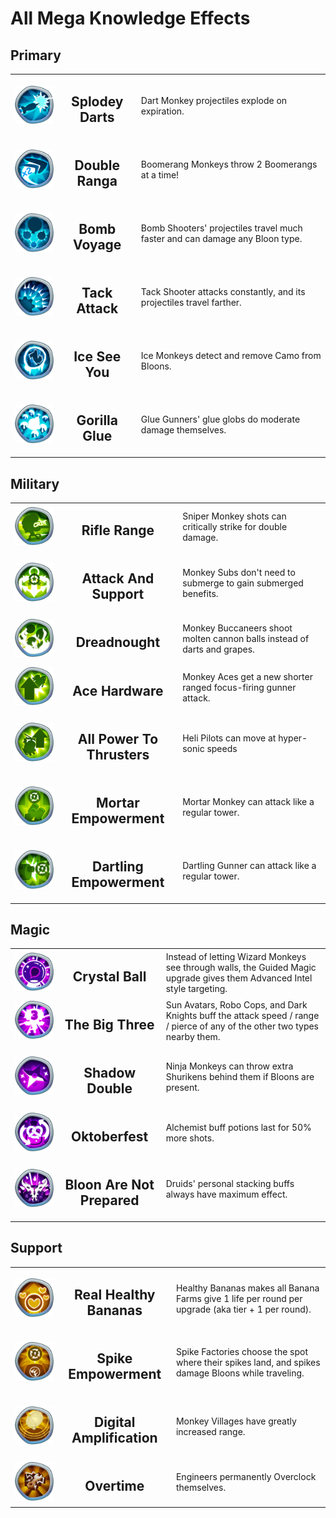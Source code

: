 # All Mega Knowledge Effects
<h2>Primary</h2>

<table>
    <tr>
        <td width='15%' align='center'>
            <img alt='Splodey Darts' src='/MegaKnowledges/Primary/SplodeyDarts.png'>
        </td>
        <td align='center'>
            <h2>Splodey Darts</h2>
        </td>
        <td>
            Dart Monkey projectiles explode on expiration.
        </td>
    </tr>
    <tr>
        <td width='15%' align='center'>
            <img alt='Double Ranga' src='/MegaKnowledges/Primary/DoubleRanga.png'>
        </td>
        <td align='center'>
            <h2>Double Ranga</h2>
        </td>
        <td>
            Boomerang Monkeys throw 2 Boomerangs at a time!
        </td>
    </tr>
    <tr>
        <td width='15%' align='center'>
            <img alt='Bomb Voyage' src='/MegaKnowledges/Primary/BombVoyage.png'>
        </td>
        <td align='center'>
            <h2>Bomb Voyage</h2>
        </td>
        <td>
            Bomb Shooters' projectiles travel much faster and can damage any Bloon type.
        </td>
    </tr>
    <tr>
        <td width='15%' align='center'>
            <img alt='Tack Attack' src='/MegaKnowledges/Primary/TackAttack.png'>
        </td>
        <td align='center'>
            <h2>Tack Attack</h2>
        </td>
        <td>
            Tack Shooter attacks constantly, and its projectiles travel farther.
        </td>
    </tr>
    <tr>
        <td width='15%' align='center'>
            <img alt='Ice See You' src='/MegaKnowledges/Primary/IceSeeYou.png'>
        </td>
        <td align='center'>
            <h2>Ice See You</h2>
        </td>
        <td>
            Ice Monkeys detect and remove Camo from Bloons.
        </td>
    </tr>
    <tr>
        <td width='15%' align='center'>
            <img alt='Gorilla Glue' src='/MegaKnowledges/Primary/GorillaGlue.png'>
        </td>
        <td align='center'>
            <h2>Gorilla Glue</h2>
        </td>
        <td>
            Glue Gunners' glue globs do moderate damage themselves.
        </td>
    </tr>
</table>
        
<h2>Military</h2>

<table>
    <tr>
        <td width='15%' align='center'>
            <img alt='Rifle Range' src='/MegaKnowledges/Military/RifleRange.png'>
        </td>
        <td align='center'>
            <h2>Rifle Range</h2>
        </td>
        <td>
            Sniper Monkey shots can critically strike for double damage.
        </td>
    </tr>
    <tr>
        <td width='15%' align='center'>
            <img alt='Attack And Support' src='/MegaKnowledges/Military/AttackAndSupport.png'>
        </td>
        <td align='center'>
            <h2>Attack And Support</h2>
        </td>
        <td>
            Monkey Subs don't need to submerge to gain submerged benefits.
        </td>
    </tr>
    <tr>
        <td width='15%' align='center'>
            <img alt='Dreadnought' src='/MegaKnowledges/Military/Dreadnought.png'>
        </td>
        <td align='center'>
            <h2>Dreadnought</h2>
        </td>
        <td>
            Monkey Buccaneers shoot molten cannon balls instead of darts and grapes.
        </td>
    </tr>
    <tr>
        <td width='15%' align='center'>
            <img alt='Ace Hardware' src='/MegaKnowledges/Military/AceHardware.png'>
        </td>
        <td align='center'>
            <h2>Ace Hardware</h2>
        </td>
        <td>
            Monkey Aces get a new shorter ranged focus-firing gunner attack.
        </td>
    </tr>
    <tr>
        <td width='15%' align='center'>
            <img alt='All Power To Thrusters' src='/MegaKnowledges/Military/AllPowerToThrusters.png'>
        </td>
        <td align='center'>
            <h2>All Power To Thrusters</h2>
        </td>
        <td>
            Heli Pilots can move at hyper-sonic speeds
        </td>
    </tr>
    <tr>
        <td width='15%' align='center'>
            <img alt='Mortar Empowerment' src='/MegaKnowledges/Military/MortarEmpowerment.png'>
        </td>
        <td align='center'>
            <h2>Mortar Empowerment</h2>
        </td>
        <td>
            Mortar Monkey can attack like a regular tower.
        </td>
    </tr>
    <tr>
        <td width='15%' align='center'>
            <img alt='Dartling Empowerment' src='/MegaKnowledges/Military/DartlingEmpowerment.png'>
        </td>
        <td align='center'>
            <h2>Dartling Empowerment</h2>
        </td>
        <td>
            Dartling Gunner can attack like a regular tower.
        </td>
    </tr>
</table>
        
<h2>Magic</h2>

<table>
    <tr>
        <td width='15%' align='center'>
            <img alt='Crystal Ball' src='/MegaKnowledges/Magic/CrystalBall.png'>
        </td>
        <td align='center'>
            <h2>Crystal Ball</h2>
        </td>
        <td>
            Instead of letting Wizard Monkeys see through walls, the Guided Magic upgrade gives them Advanced Intel style targeting.
        </td>
    </tr>
    <tr>
        <td width='15%' align='center'>
            <img alt='The Big Three' src='/MegaKnowledges/Magic/TheBigThree.png'>
        </td>
        <td align='center'>
            <h2>The Big Three</h2>
        </td>
        <td>
            Sun Avatars, Robo Cops, and Dark Knights buff the attack speed / range / pierce of any of the other two types nearby them.
        </td>
    </tr>
    <tr>
        <td width='15%' align='center'>
            <img alt='Shadow Double' src='/MegaKnowledges/Magic/ShadowDouble.png'>
        </td>
        <td align='center'>
            <h2>Shadow Double</h2>
        </td>
        <td>
            Ninja Monkeys can throw extra Shurikens behind them if Bloons are present.
        </td>
    </tr>
    <tr>
        <td width='15%' align='center'>
            <img alt='Oktoberfest' src='/MegaKnowledges/Magic/Oktoberfest.png'>
        </td>
        <td align='center'>
            <h2>Oktoberfest</h2>
        </td>
        <td>
            Alchemist buff potions last for 50% more shots.
        </td>
    </tr>
    <tr>
        <td width='15%' align='center'>
            <img alt='Bloon Are Not Prepared' src='/MegaKnowledges/Magic/BloonAreNotPrepared.png'>
        </td>
        <td align='center'>
            <h2>Bloon Are Not Prepared</h2>
        </td>
        <td>
            Druids' personal stacking buffs always have maximum effect.
        </td>
    </tr>
</table>
        
<h2>Support</h2>

<table>
    <tr>
        <td width='15%' align='center'>
            <img alt='Real Healthy Bananas' src='/MegaKnowledges/Support/RealHealthyBananas.png'>
        </td>
        <td align='center'>
            <h2>Real Healthy Bananas</h2>
        </td>
        <td>
            Healthy Bananas makes all Banana Farms give 1 life per round per upgrade (aka tier + 1 per round).
        </td>
    </tr>
    <tr>
        <td width='15%' align='center'>
            <img alt='Spike Empowerment' src='/MegaKnowledges/Support/SpikeEmpowerment.png'>
        </td>
        <td align='center'>
            <h2>Spike Empowerment</h2>
        </td>
        <td>
            Spike Factories choose the spot where their spikes land, and spikes damage Bloons while traveling.
        </td>
    </tr>
    <tr>
        <td width='15%' align='center'>
            <img alt='Digital Amplification' src='/MegaKnowledges/Support/DigitalAmplification.png'>
        </td>
        <td align='center'>
            <h2>Digital Amplification</h2>
        </td>
        <td>
            Monkey Villages have greatly increased range.
        </td>
    </tr>
    <tr>
        <td width='15%' align='center'>
            <img alt='Overtime' src='/MegaKnowledges/Support/Overtime.png'>
        </td>
        <td align='center'>
            <h2>Overtime</h2>
        </td>
        <td>
            Engineers permanently Overclock themselves.
        </td>
    </tr>
</table>
        